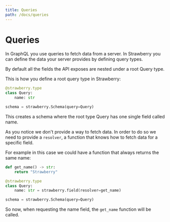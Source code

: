 ```yaml
---
title: Queries
path: /docs/queries
---
```


# Queries

In GraphQL you use queries to fetch data from a server. In Strawberry you can
define the data your server provides by defining query types.

By default all the fields the API exposes are nested under a root Query type.

This is how you define a root query type in Strawberry:

```python
@strawberry.type
class Query:
    name: str

schema = strawberry.Schema(query=Query)
```

This creates a schema where the root type Query has one single field called
name.

As you notice we don't provide a way to fetch data. In order to do so we need to
provide a `resolver`, a function that knows how to fetch data for a specific
field.

For example in this case we could have a function that always returns the same
name:

```python
def get_name() -> str:
    return "Strawberry"

@strawberry.type
class Query:
    name: str = strawberry.field(resolver=get_name)

schema = strawberry.Schema(query=Query)
```

So now, when requesting the name field, the `get_name` function will be called.
